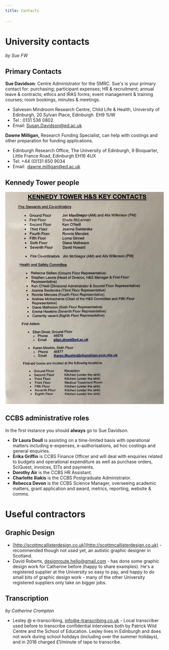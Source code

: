 ```yaml
---
title: Contacts

---
```

# University contacts

_by Sue FW_

## Primary Contacts

**Sue Davidson**: Centre Administrator for the SMRC. Sue's is your primary contact for: purchasing; participant expenses; HR & recruitment; annual leave & contracts; ethics and IRAS forms; event management & training courses; room bookings, minutes & meetings.

* Salvesen Mindroom Research Centre, Child Life & Health, University of Edinburgh, 20 Sylvan Place, Edinburgh  EH9 1UW
* Tel : 0131 536 0802
* Email: [Susan.Davidson@ed.ac.uk](mailto:Susan.Davidson@ed.ac.uk)

**Dawne Milligan,** Research Funding Specialist, can help with costings and other preparation for funding applications.

* Edinburgh Research Office, The University of Edinburgh, 9 Bioquarter, Little France Road, Edinburgh EH16 4UX
* Tel: +44 (0)131 650 9034
* Email:  [dawne.milligan@ed.ac.uk](mailto:dawne.milligan@ed.ac.uk)

## Kennedy Tower people

![](/uploads/kt-contacts.jpg)

## CCBS administrative roles

In the first instance you should **always** go to Sue Davidson.

* **Dr Laura Doull** is assisting on a time-limited basis with operational matters including e-expenses, e-authorisations, ad hoc costings and general enquiries.
* **Erika Griffin** is CCBS Finance Officer and will deal with enquiries related to budgets and operational expenditure as well as purchase orders, SciQuest, invoices, EITs and payments.
* **Dorothy Air** is the CCBS HR Assistant.
* **Charlotte Iliakis** is the CCBS Postgraduate Administrator.
* **Rebecca Devon** is the CCBS Science Manager, overseeing academic matters, grant application and award, metrics, reporting, website & comms.

# Useful contractors

## Graphic Design

* [http://scottmcallisterdesign.co.uk](http://scottmcallisterdesign.co.uk) - recommended though not used yet, an autistic graphic designer in Scotland.
* David Roberts, [designroute.hello@gmail.com](designroute.hello@gmail.com) - has done some graphic design work for Catherine before (happy to share examples). He's a registered supplier at the University so easy to pay, and happy to do small bits of graphic design work - many of the other University registered suppliers only take on bigger jobs.

## Transcription

_by Catherine Crompton_

* Lesley @ e-transcribing, [info@e-transcribing.co.uk](mailto:info@e-transcribing.co.uk) - Local transcriber used before to transcribe confidential interviews both by Patrick Wild Centre and the School of Education. Lesley lives in Edinburgh and does not work during school holidays (including over the summer holidays), and in 2018 charged £1/minute of tape to transcribe.